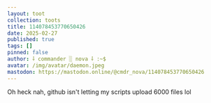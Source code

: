 ```yaml
---
layout: toot
collection: toots
title: 114078453770650426
date: 2025-02-27
published: true
tags: []
pinned: false
author: ⸸ commander ░ nova ⸸ :~$
avatar: /img/avatar/daemon.jpeg
mastodon: https://mastodon.online/@cmdr_nova/114078453770650426
---
```


Oh heck nah, github isn't letting my scripts upload 6000 files lol
